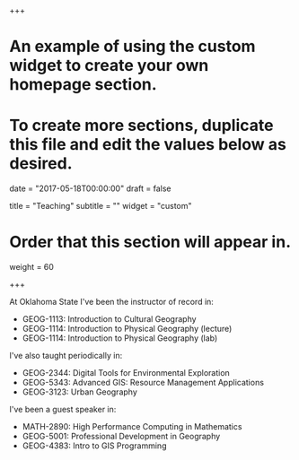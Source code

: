 +++
# An example of using the custom widget to create your own homepage section.
# To create more sections, duplicate this file and edit the values below as desired.

date = "2017-05-18T00:00:00"
draft = false

title = "Teaching"
subtitle = ""
widget = "custom"

# Order that this section will appear in.
weight = 60

+++

At Oklahoma State I've been the instructor of record in:

- GEOG-1113: Introduction to Cultural Geography
- GEOG-1114: Introduction to Physical Geography (lecture)
- GEOG-1114: Introduction to Physical Geography (lab)

I've also taught periodically in:

- GEOG-2344: Digital Tools for Environmental Exploration
- GEOG-5343: Advanced GIS: Resource Management Applications
- GEOG-3123: Urban Geography

I've been a guest speaker in:

- MATH-2890: High Performance Computing in Mathematics
- GEOG-5001: Professional Development in Geography
- GEOG-4383: Intro to GIS Programming
